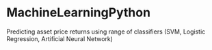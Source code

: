 # MachineLearningPython
Predicting asset price returns using range of classifiers (SVM, Logistic Regression, Artificial Neural Network)

